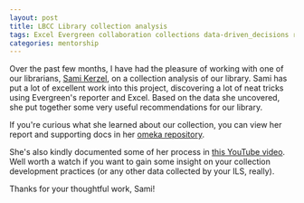 ```yaml
---
layout: post
title: LBCC Library collection analysis
tags: Excel Evergreen collaboration collections data-driven_decisions reports
categories: mentorship
---
```


Over the past few months, I have had the pleasure of working with one of our librarians, [Sami Kerzel](http://www.linkedin.com/in/kerzels/), on a collection analysis of our library.
Sami has put a lot of excellent work into this project, discovering a lot of neat tricks using Evergreen's reporter and Excel.
Based on the data she uncovered, she put together some very useful recommendations for our library.

If you're curious what she learned about our collection, you can
view her report and supporting docs in her [omeka repository](http://lbccdfw.omeka.net/items/show/4).

She's also kindly documented some of her process in [this YouTube video](https://youtu.be/H83Mldqg4-I).  Well worth a watch if you want to gain some insight on your collection
development practices (or any other data collected by your ILS,
really).

Thanks for your thoughtful work, Sami!
